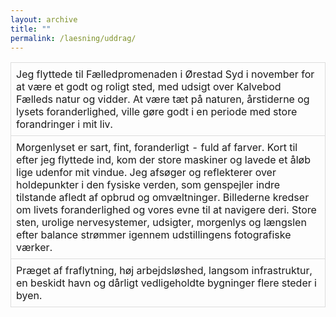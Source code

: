 ```yaml
---
layout: archive
title: ""
permalink: /laesning/uddrag/
---
```


<style>
    table {
        border-collapse: collapse;
        width: 100%;
    }
    th, td {
        border: 1px solid #dddddd;
        padding: 8px;
        text-align: left;
    }
</style>

<table align="center" cellspacing="5" style="text-align: left" width="100%">
<tr><td><span style="font-weight: normal">
Jeg flyttede til Fælledpromenaden i Ørestad Syd i november for at være et godt og roligt sted, med udsigt over Kalvebod Fælleds natur og vidder. At være tæt på naturen, årstiderne og lysets foranderlighed, ville gøre godt i en periode med store forandringer i mit liv.
</span></td></tr>

<tr><td><span style="font-weight: normal">
Morgenlyset er sart, fint, foranderligt - fuld af farver. Kort til efter jeg flyttede ind, kom der store maskiner og lavede et åløb lige udenfor mit vindue. Jeg afsøger og reflekterer over holdepunkter i den fysiske verden, som genspejler indre tilstande afledt af opbrud og omvæltninger. Billederne kredser om livets foranderlighed og vores evne til at navigere deri. Store sten, urolige nervesystemer, udsigter, morgenlys og længslen efter balance strømmer igennem udstillingens fotografiske værker.
</span></td></tr>

<tr><td><span style="font-weight: normal">
Præget af fraflytning, høj arbejdsløshed, langsom infrastruktur, en beskidt havn og dårligt vedligeholdte bygninger flere steder i byen.
</span></td></tr>
</table>
